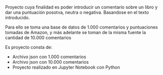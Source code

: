 Proyecto cuya finalidad es poder introducir un comentario sobre un libro y dar una puntuación posotva, neutra o negativa. Basandose en el texto introducido.

Para ello se toma una base de datos de 1.000 comentarios y puntuaciones tomadas de Amazon,
y más adelante se toman de la misma fuente la cantidad de 10.000 comentarios

Es proyecto consta de:

- Archivo json con 1.000 comentarios
- Archivo json con 10.000 comentarios
- Proyecto realizado en Jupyter Notebook con Python

